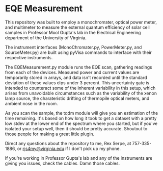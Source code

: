 # EQE Measurement 

This repository was built to employ a monochromater, optical power meter, and multimeter to measure the external quantum efficiency of solar cell samples in Professor Mool Gupta's lab in the Electrical Engineering department of the University of Virginia.

The instrument interfaces (MonoChromater.py, PowerMeter.py, and SourceMeter.py) are built using pyVisa commands to interface with their respective instruments. 

The EQEMeasurement.py module runs the EQE scan, gathering readings from each of the devices. Measured power and current values are temporarily stored in arrays, and data isn't recorded until the standard deviation of these values dips under 3 percent. This uncertainty
 gate is intended to counteract some of the inherent variability in this setup, which arises from unavoidable circumstances such as the variability of the xenon lamp source, the charateristic drifting of thermopile optical meters, and ambient nose in the room.
 
 As you scan the sample, the tqdm module will give you an estimation of the time remaining. It's based on how long it took to get a dataset with a pretty low stdev at the lower end of the spectrum where you started, 
 but if you've isolated your setup well, then it should be pretty accurate. Shoutout to those people for making a great little plugin. 
 
 Direct any questions about the repository to me, Rex Serpe, at 757-335-1886, or rjs4my@virginia.edu if I don't pick up my phone. 
 
 If you're working in Professor Gupta's lab and any of the instruments are giving you issues, check the cables. Damn those cables. 